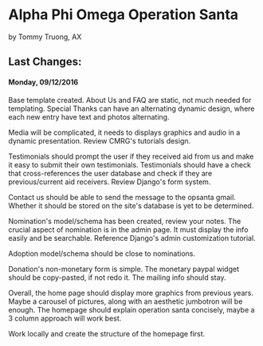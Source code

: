 # Alpha Phi Omega Operation Santa #
by Tommy Truong, AX

## Last Changes:

#### Monday, 09/12/2016
Base template created. About Us and FAQ are static, not much needed for templating.
Special Thanks can have an alternating dynamic design, where each new entry have
text and photos alternating.

Media will be complicated, it needs to displays graphics and audio in a dynamic presentation. Review CMRG's tutorials design.

Testimonials should prompt the user if they received aid from us and make it easy
to submit their own testimonials. Testimonials should have a check that cross-references
the user database and check if they are previous/current aid receivers. Review
Django's form system.

Contact us should be able to send the message to the opsanta gmail. Whether it should
be stored on the site's database is yet to be determined.

Nomination's model/schema has been created, review your notes. The crucial aspect
of nomination is in the admin page. It must display the info easily and be searchable.
Reference Django's admin customization tutorial.

Adoption model/schema should be close to nominations.

Donation's non-monetary form is simple. The monetary paypal widget should be copy-pasted,
if not redo it. The mailing info should stay.

Overall, the home page should display more graphics from previous years. Maybe a
carousel of pictures, along with an aesthetic jumbotron will be enough. The homepage
should explain operation santa concisely, maybe a 3 column approach will work best.

Work locally and create the structure of the homepage first.
